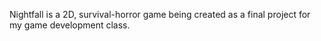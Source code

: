 Nightfall is a 2D, survival-horror game being created as a final project for my game development class.
